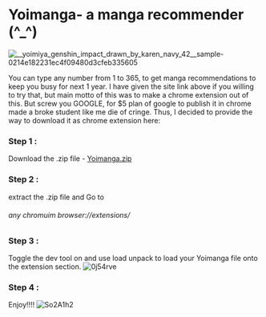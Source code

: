 # Yoimanga- a manga recommender (^_^)
![__yoimiya_genshin_impact_drawn_by_karen_navy_42__sample-0214e182231ec4f09480d3cfeb335605](https://github.com/hikki78/Yoimanga/assets/79590183/aee94dab-cb5e-4158-816c-9dbea5bc0965)

You can type any number from 1 to 365, to get manga recommendations to keep you busy for next 1 year. I have given the site link above if you willing to try that, but main motto of this was to make a chrome extension out of this.
But screw you GOOGLE, for $5 plan of google to publish it in chrome made a broke student like me die of cringe.
Thus, I decided to provide the way to download it as chrome extension here: 
### Step 1 : 
Download the .zip file - [Yoimanga.zip](https://github.com/hikki78/Yoimanga/files/11824568/Yoimanga.zip)

### Step 2 : 
extract the .zip file and Go to  
###### any chromuim browser://extensions/

### Step 3 :
Toggle the dev tool on and use load unpack to load your Yoimanga file onto the extension section.
![0j54rve](https://github.com/hikki78/Yoimanga/assets/79590183/8794d936-b729-4e36-b372-0ec8e2395d21)

### Step 4 : 
Enjoy!!!!
![So2A1h2](https://github.com/hikki78/Yoimanga/assets/79590183/7e6e866f-8d27-41fb-afd5-a5bd60335e75)
